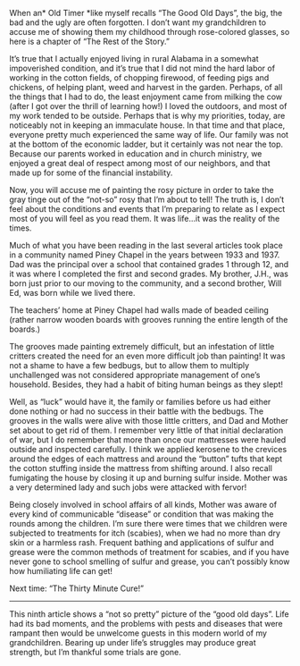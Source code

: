 When an* Old Timer *like myself recalls “The Good Old Days”, the big, the bad and the ugly are often forgotten. I don’t want my grandchildren to accuse me of showing them my childhood through rose-colored glasses, so here is a chapter of “The Rest of the Story.”

It’s true that I actually enjoyed living in rural Alabama in a somewhat impoverished condition, and it’s true that I did not mind the hard labor of working in the cotton fields, of chopping firewood, of feeding pigs and chickens, of helping plant, weed and harvest in the garden. Perhaps, of all the things that I had to do, the least enjoyment came from milking the cow (after I got over the thrill of learning how!) I loved the outdoors, and most of my work tended to be outside. Perhaps that is why my priorities, today, are noticeably not in keeping an immaculate house. In that time and that place, everyone pretty much experienced the same way of life. Our family was not at the bottom of the economic ladder, but it certainly was not near the top. Because our parents worked in education and in church ministry, we enjoyed a great deal of respect among most of our neighbors, and that made up for some of the financial instability.

Now, you will accuse me of painting the rosy picture in order to take the gray tinge out of the “not-so” rosy that I’m about to tell! The truth is, I don’t feel about the conditions and events that I’m preparing to relate as I expect most of you will feel as you read them. It was life...it was the reality of the times.

Much of what you have been reading in the last several articles took place in a community named Piney Chapel in the years between 1933 and 1937. Dad was the principal over a school that contained grades 1 through 12, and it was where I completed the first and second grades. My brother, J.H., was born just prior to our moving to the community, and a second brother, Will Ed, was born while we lived there.

The teachers’ home at Piney Chapel had walls made of beaded ceiling (rather narrow wooden boards with grooves running the entire length of the boards.)

The grooves made painting extremely difficult, but an infestation of little critters created the need for an even more difficult job than painting! It was not a shame to have a few bedbugs, but to allow them to multiply unchallenged was not considered appropriate management of one’s household. Besides, they had a habit of biting human beings as they slept!

Well, as “luck” would have it, the family or families before us had either done nothing or had no success in their battle with the bedbugs. The grooves in the walls were alive with those little critters, and Dad and Mother set about to get rid of them. I remember very little of that initial declaration of war, but I do remember that more than once our mattresses were hauled outside and inspected carefully. I think we applied kerosene to the crevices around the edges of each mattress and around the “button” tufts that kept the cotton stuffing inside the mattress from shifting around. I also recall fumigating the house by closing it up and burning sulfur inside. Mother was a very determined lady and such jobs were attacked with fervor!

Being closely involved in school affairs of all kinds, Mother was aware of every kind of communicable “disease” or condition that was making the rounds among the children. I’m sure there were times that we children were subjected to treatments for itch (scabies), when we had no more than dry skin or a harmless rash. Frequent bathing and applications of sulfur and grease were the common methods of treatment for scabies, and if you have never gone to school smelling of sulfur and grease, you can’t possibly know how humiliating life can get!

Next time: “The Thirty Minute Cure!”


---- 
This ninth article shows a “not so pretty” picture of the “good old days”. Life had its bad moments, and the problems with pests and diseases that were rampant then would be unwelcome guests in this modern world of my grandchildren. Bearing up under life’s struggles may produce great strength, but I’m thankful some trials are gone.